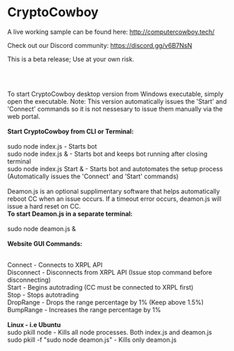 # CryptoCowboy

A live working sample can be found here: http://computercowboy.tech/

Check out our Discord community: https://discord.gg/v6B7NsN

This is a beta release; Use at your own risk.

<br><br>

To start CryptoCowboy desktop version from Windows executable, simply open the executable. Note: This version automatically issues the 'Start' and 'Connect' commands so it is not nessesary to issue them manually via the web portal.
<br><br>
<b>Start CryptoCowboy from CLI or Terminal:</b>
<br><br>
sudo node index.js			-	Starts bot
<br>
sudo node index.js &		-	Starts bot and keeps bot running after closing terminal
<br>
sudo node index.js Start &	-	Starts bot and autotomates the setup process (Automatically issues the 'Connect' and 'Start' commands)
<br>
<br>
Deamon.js is an optional supplimentary software that helps automatically reboot CC when an issue occurs. If a timeout error occurs, deamon.js will issue a hard reset on CC.<br>
<b>To start Deamon.js in a separate terminal:</b>
<br>
<br>
sudo node deamon.js &
<br>
<br>
<b>Website GUI Commands:</b>
<br>
<br>

Connect     -   Connects to XRPL API
<br>
Disconnect	-	Disconnects from XRPL API (Issue stop command before disconnecting)
<br>
Start       -   Begins autotrading (CC must be connected to XRPL first)
<br>
Stop		-	Stops autotrading
<br>
DropRange   -    Drops the range percentage by 1% (Keep above 1.5%)
<br>
BumpRange   -   Increases the range percentage by 1%
<br>
<br>
<b>Linux - i.e Ubuntu</b>
<br>
sudo pkill node                        -    Kills all node processes. Both index.js and deamon.js
<br>
sudo pkill -f "sudo node deamon.js"    -    Kills only deamon.js
<br>
